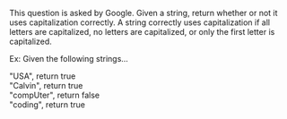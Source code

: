 This question is asked by Google. Given a string, return whether or not it uses capitalization correctly. A string correctly uses capitalization if all letters are capitalized, no letters are capitalized, or only the first letter is capitalized.

Ex: Given the following strings...  

"USA", return true  
"Calvin", return true  
"compUter", return false  
"coding", return true  
